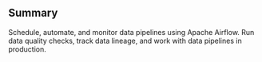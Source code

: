 ## Summary

Schedule, automate, and monitor data pipelines using Apache Airflow. Run data quality checks, track data lineage, and work with data pipelines in production.
